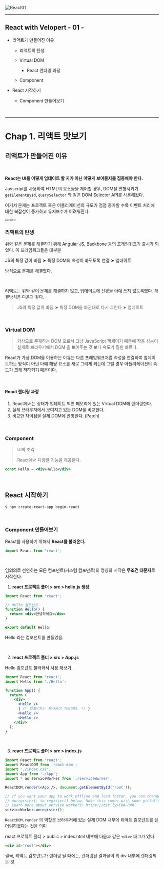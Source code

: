 ![React01](https://user-images.githubusercontent.com/31315644/71559895-d7b32100-2aa6-11ea-87ea-52f6a92de21a.png)

------

## React with Velopert - 01 -

- 리액트가 만들어진 이유

  - 리액트의 탄생

  - Virtual DOM

    - React 렌더링 과정
  - Component

- React 시작하기
  
  - Component 만들어보기

<br/>

------

# Chap 1. 리액트 맛보기



## 리액트가 만들어진 이유

<br/>

**React는 UI를 어떻게 업데이트 할 지가 아닌 어떻게 보여줄지를 집중해야 한다.**

Javscript를 사용하여 HTML의 요소들을 제어할 경우, DOM을 변형시키기 `getElementById`, `querySelector` 와 같은 DOM Selector API를 사용해왔다.

여기서 문제는 프로젝트 혹은 어플리케이션의 규모가 점점 증가할 수록 이벤트 처리에 대한 복잡성이 증가하고 유지보수가 어려워진다.

<img src="https://user-images.githubusercontent.com/31315644/70206706-be4edb80-176b-11ea-840c-74535ee185d7.jpeg" alt="react-01" style="zoom:50%;" />

<br/>

### 리액트의 탄생

위와 같은 문제를 해결하기 위해 Angular JS, Backbone 등의 프레임워크가 출시가 되었다. 
이 프레임워크들은 대부분 

JS의 특정 값이 바뀜 ➤ 특정 DOM의 속성이 바뀌도록 연결 ➤ 업데이트 

방식으로 문제를 해결했다.

<br/>

리액트는 위와 같이 문제를 해결하지 않고, 업데이트에 신경을 아예 쓰지 않도록했다. 해결방식은 다음과 같다.

> JS의 특정 값이 바뀜 ➤ 특정 DOM을 바뀐대로 다시 그린다 ➤ 업데이트

<br/>

### Virtual DOM

> 가상으로 존재하는 DOM 으로서 그냥 JavaScript 객체이기 때문에 작동 성능이 실제로 브라우저에서 DOM 을 보여주는 것 보다 속도가 훨씬 빠르다. 

React가 가상 DOM을 이용하는 이유는 다른 프레임워크처럼 속성을 연결하여 업데이트하는 방식이 아닌 아예 해당 요소를 새로 그리게 되는데 그럴 경우 어플리케이션의 속도가 크게 저하되기 때문이다.

<br/>

#### React 렌더링 과정

1. React에서는 상태가 업데이트 되면 메모리에 있는 Virtual DOM에 렌더링한다. 
2. 실제 브라우저에서 보여지고 있는 DOM을 비교한다.
3. 비교한 차이점을 실제 DOM에 반영한다. (Patch) 

<br/>

### Component

> UI의 조각
>
> React에서 다양한 기능을 제공한다.

~~~jsx
const Hello = <div>Hello</div>	
~~~

<br/>

## React 시작하기

~~~bash
$ npx create-react-app begin-react
~~~

<br/>

### Component 만들어보기

React를 사용하기 위해서 **React를 불러온다.** 

```javascript
import React from 'react';
```

<br/>

임의의로 선언하는 모든 컴포넌트(커스텀 컴포넌트)의 명칭의 시작은 **무조건 대문자**로 시작한다.

1. **react 프로젝트 폴더 > src > hello.js 생성**

~~~jsx
import React from 'react';

// Hello 컴포넌트
function Hello() {
  return <div>안녕하세요</div>
} 

export default Hello;
~~~

Hello 라는 컴포넌트를 만들었음.

<br/>

2. **react 프로젝트 폴더 > src > App.js**

Hello 컴포넌트 불러와서 사용 해보기.

~~~jsx
import React from 'react';
import Hello from './Hello';

function App() {
  return (
    <div>
      <Hello />
      { /* 컴포넌트는 재사용이 가능하다. */ }
      <Hello />
      <Hello />
    </div>
  );
}
~~~

<br/>

3. **react 프로젝트 폴더 > src > index.js**

```jsx
import React from 'react';
import ReactDOM from 'react-dom';
import './index.css';
import App from './App';
import * as serviceWorker from './serviceWorker';

ReactDOM.render(<App />, document.getElementById('root'));

// If you want your app to work offline and load faster, you can change
// unregister() to register() below. Note this comes with some pitfalls.
// Learn more about service workers: https://bit.ly/CRA-PWA
serviceWorker.unregister();
```

`ReactDOM.render` 의 역할은 브라우저에 있는 실제 DOM 내부에 리액트 컴포넌트를 렌더링하겠다는 것을 의미

react 프로젝트 폴더 > public > index.html 내부에 다음과 같은 `<div>` 태그가 있다.

~~~html
<div id="root"></div>
~~~

결국, 리액트 컴포넌트가 렌더링 될 때에는, 렌더링된 결과물이 위 div 내부에 렌더링되는 것.